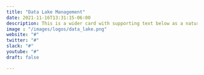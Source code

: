 ```yaml
---
title: "Data Lake Management"
date: 2021-11-16T13:31:15-06:00
description: This is a wider card with supporting text below as a natural lead-in to additional content. This content is a little bit longer.
image : "/images/logos/data_lake.png"
website: "#"
twitter: "#"
slack: "#"
youtube: "#"
draft: false

---
```

